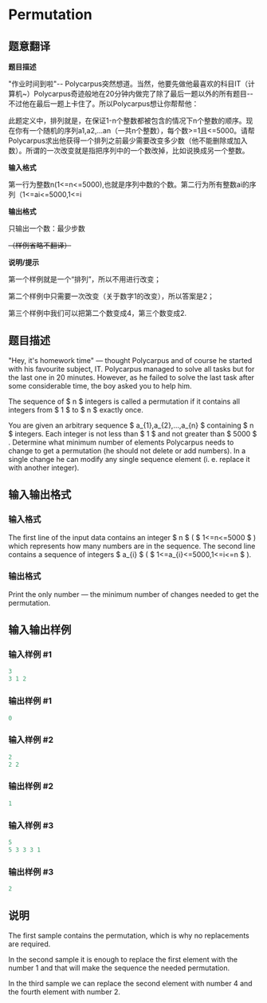 # Permutation

## 题意翻译

**题目描述**

"作业时间到啦"-- Polycarpus突然想道。当然，他要先做他最喜欢的科目IT（计算机~）Polycarpus奇迹般地在20分钟内做完了除了最后一题以外的所有题目--不过他在最后一题上卡住了。所以Polycarpus想让你帮帮他：

此题定义中，排列就是，在保证1-n个整数都被包含的情况下n个整数的顺序。现在你有一个随机的序列a1,a2,...an（一共n个整数），每个数>=1且<=5000。请帮Polycarpus求出他获得一个排列之前最少需要改变多少数（他不能删除或加入数）。所谓的一次改变就是指把序列中的一个数改掉，比如说换成另一个整数。

**输入格式**

第一行为整数n(1<=n<=5000),也就是序列中数的个数。第二行为所有整数ai的序列（1<=ai<=5000,1<=i

**输出格式**

只输出一个数：最少步数

~~（样例省略不翻译）~~

**说明/提示**

第一个样例就是一个“排列”，所以不用进行改变；

第二个样例中只需要一次改变（关于数字1的改变），所以答案是2；

第三个样例中我们可以把第二个数变成4，第三个数变成2.

## 题目描述

"Hey, it's homework time" — thought Polycarpus and of course he started with his favourite subject, IT. Polycarpus managed to solve all tasks but for the last one in 20 minutes. However, as he failed to solve the last task after some considerable time, the boy asked you to help him.

The sequence of $ n $ integers is called a permutation if it contains all integers from $ 1 $ to $ n $ exactly once.

You are given an arbitrary sequence $ a_{1},a_{2},...,a_{n} $ containing $ n $ integers. Each integer is not less than $ 1 $ and not greater than $ 5000 $ . Determine what minimum number of elements Polycarpus needs to change to get a permutation (he should not delete or add numbers). In a single change he can modify any single sequence element (i. e. replace it with another integer).

## 输入输出格式

### 输入格式

The first line of the input data contains an integer $ n $ ( $ 1<=n<=5000 $ ) which represents how many numbers are in the sequence. The second line contains a sequence of integers $ a_{i} $ ( $ 1<=a_{i}<=5000,1<=i<=n $ ).

### 输出格式

Print the only number — the minimum number of changes needed to get the permutation.

## 输入输出样例

### 输入样例 #1

```cpp
3
3 1 2

```
### 输出样例 #1

```cpp
0

```
### 输入样例 #2

```cpp
2
2 2

```
### 输出样例 #2

```cpp
1

```
### 输入样例 #3

```cpp
5
5 3 3 3 1

```
### 输出样例 #3

```cpp
2

```
## 说明

The first sample contains the permutation, which is why no replacements are required.

In the second sample it is enough to replace the first element with the number 1 and that will make the sequence the needed permutation.

In the third sample we can replace the second element with number 4 and the fourth element with number 2.

